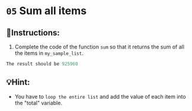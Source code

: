 
# `05` Sum all items

## 📝Instructions:

1. Complete the code of the function `sum` so that it returns the sum of all the items in `my_sample_list`.

```py
The result should be 925960
```
## 💡Hint:

+ You have to `loop the entire list` and add the value of each item into the "total" variable.
